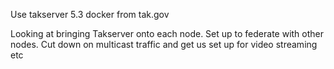 Use takserver 5.3 docker from tak.gov

Looking at bringing Takserver onto each node. Set up to federate with other nodes. Cut down on multicast traffic and get us set up for video streaming etc
